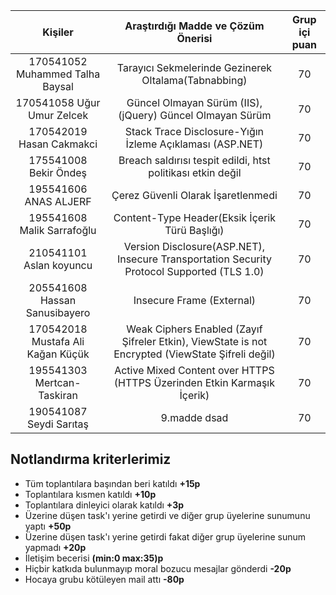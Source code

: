 

| Kişiler  | Araştırdığı Madde ve Çözüm Önerisi  | Grup içi puan |
| :-----: | :---: | :---: |
| 170541052 Muhammed Talha Baysal    | Tarayıcı Sekmelerinde Gezinerek Oltalama(Tabnabbing) | 70 |
| 170541058 Uğur Umur Zelcek   | Güncel Olmayan Sürüm  (IIS), (jQuery) Güncel Olmayan Sürüm | 70 |
| 170542019 Hasan Cakmakci   | Stack Trace Disclosure-Yığın İzleme Açıklaması (ASP.NET) | 70 |
| 175541008 Bekir Öndeş    | Breach saldırısı tespit edildi, htst politikası etkin değil | 70 |
| 195541606 ANAS ALJERF | Çerez Güvenli Olarak İşaretlenmedi | 70 |
| 195541608  Malik Sarrafoğlu   | Content-Type Header(Eksik İçerik Türü Başlığı)  | 70 |
| 210541101 Aslan koyuncu     | Version Disclosure(ASP.NET), Insecure Transportation Security Protocol Supported (TLS 1.0) | 70 |
| 205541608 Hassan Sanusibayero    | Insecure Frame (External) | 70 |
| 170542018 Mustafa Ali Kağan Küçük  | Weak Ciphers Enabled (Zayıf Şifreler Etkin), ViewState is not Encrypted (ViewState Şifreli değil) | 70 |
| 195541303 Mertcan-Taskiran  | Active Mixed Content over HTTPS (HTTPS Üzerinden Etkin Karmaşık İçerik) | 70 |
| 190541087 Seydi Sarıtaş   | 9.madde dsad | 70 |


## Notlandırma kriterlerimiz

- Tüm toplantılara başından beri katıldı **+15p**
- Toplantılara kısmen katıldı **+10p**
- Toplantılara dinleyici olarak katıldı **+3p**
- Üzerine düşen task'ı yerine getirdi ve diğer grup üyelerine sunumunu yaptı **+50p**
- Üzerine düşen task'ı yerine getirdi fakat diğer grup üyelerine sunum yapmadı **+20p**
- İletişim becerisi **(min:0 max:35)p**
- Hiçbir katkıda bulunmayıp moral bozucu mesajlar gönderdi **-20p**
- Hocaya grubu kötüleyen mail attı **-80p**

